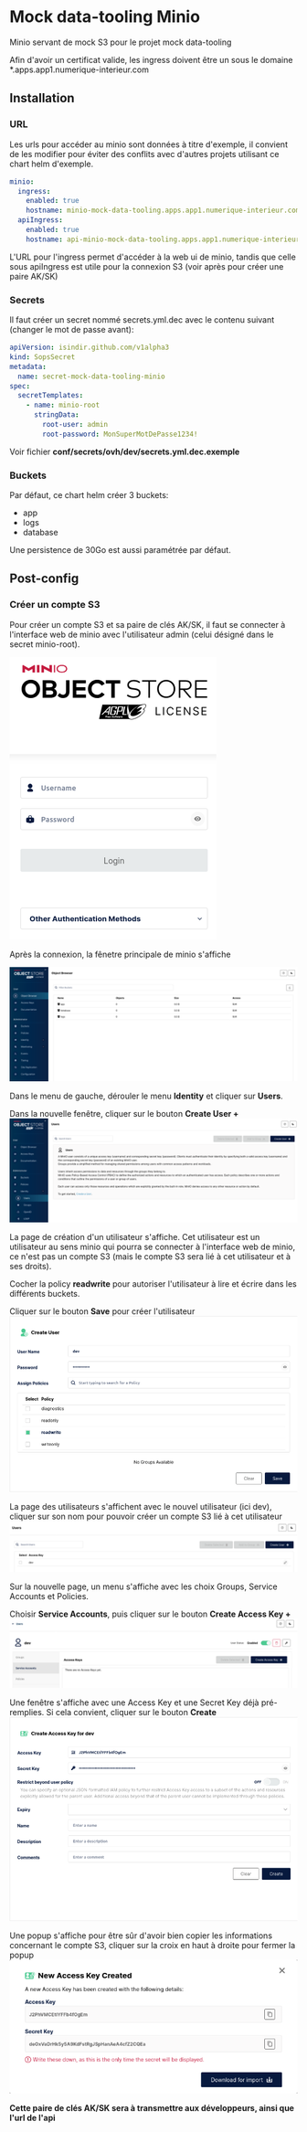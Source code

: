 # Mock data-tooling Minio

Minio servant de mock S3 pour le projet mock data-tooling

Afin d'avoir un certificat valide, les ingress doivent être un sous le domaine *.apps.app1.numerique-interieur.com

## Installation

### URL

Les urls pour accéder au minio sont données à titre d'exemple, il convient de les modifier pour éviter des conflits avec d'autres projets utilisant ce chart helm d'exemple.

```yaml
minio:
  ingress:
    enabled: true
    hostname: minio-mock-data-tooling.apps.app1.numerique-interieur.com
  apiIngress:
    enabled: true
    hostname: api-minio-mock-data-tooling.apps.app1.numerique-interieur.com
```

L'URL pour l'ingress permet d'accéder à la web ui de minio, tandis que celle sous apiIngress est utile pour la connexion S3 (voir après pour créer une paire AK/SK)

### Secrets

Il faut créer un secret nommé secrets.yml.dec avec le contenu suivant (changer le mot de passe avant):

```yaml
apiVersion: isindir.github.com/v1alpha3
kind: SopsSecret
metadata:
  name: secret-mock-data-tooling-minio
spec:
  secretTemplates:
    - name: minio-root
      stringData:
        root-user: admin
        root-password: MonSuperMotDePasse1234!
```

Voir fichier **conf/secrets/ovh/dev/secrets.yml.dec.exemple**

### Buckets

Par défaut, ce chart helm créer 3 buckets:

- app
- logs
- database

Une persistence de 30Go est aussi paramétrée par défaut.

## Post-config

### Créer un compte S3

Pour créer un compte S3 et sa paire de clés AK/SK, il faut se connecter à l'interface web de minio avec l'utilisateur admin (celui désigné dans le secret minio-root).

![connexion](docs/img/connexion.png)

Après la connexion, la fênetre principale de minio s'affiche

![fenetreprincipale](docs/img/fenetreprincipale.png)

Dans le menu de gauche, dérouler le menu **Identity** et cliquer sur **Users**.

Dans la nouvelle fenêtre, cliquer sur le bouton **Create User +**
![menuusers](docs/img/menuusers.png)

La page de création d'un utilisateur s'affiche. Cet utilisateur est un utilisateur au sens minio qui pourra se connecter à l'interface web de minio, ce n'est pas un compte S3 (mais le compte S3 sera lié à cet utilisateur et à ses droits).

Cocher la policy **readwrite** pour autoriser l'utilisateur à lire et écrire dans les différents buckets.

Cliquer sur le bouton **Save** pour créer l'utilisateur
![createuser](docs/img/createuser.png)

La page des utilisateurs s'affichent avec le nouvel utilisateur (ici dev), cliquer sur son nom pour pouvoir créer un compte S3 lié à cet utilisateur
![useraftercreate](docs/img/useraftercreate.png)

Sur la nouvelle page, un menu s'affiche avec les choix Groups, Service Accounts et Policies.

Choisir **Service Accounts**, puis cliquer sur le bouton **Create Access Key +**
![userserviceaccount](docs/img/userserviceaccount.png)

Une fenêtre s'affiche avec une Access Key et une Secret Key déjà pré-remplies. Si cela convient, cliquer sur le bouton **Create**
![createserviceaccount](docs/img/createserviceaccount.png)

Une popup s'affiche pour être sûr d'avoir bien copier les informations concernant le compte S3, cliquer sur la croix en haut à droite pour fermer la popup
![aksk](docs/img/aksk.png)

**Cette paire de clés AK/SK sera à transmettre aux développeurs, ainsi que l'url de l'api**
